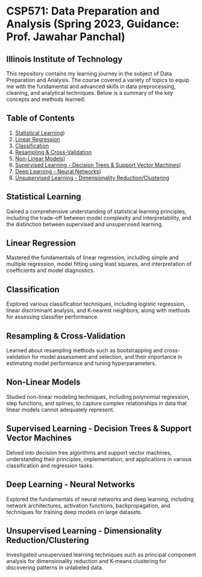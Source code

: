 # CSP571: Data Preparation and Analysis (Spring 2023, Guidance: Prof. Jawahar Panchal)
## Illinois Institute of Technology

This repository contains my learning journey in the subject of Data Preparation and Analysis. The course covered a variety of topics to equip me with the fundamental and advanced skills in data preprocessing, cleaning, and analytical techniques. Below is a summary of the key concepts and methods learned:

## Table of Contents

1. [Statistical Learning]([#statistical-learning))
2. [Linear Regression](#linear-regression)
3. [Classification](#classification)
4. [Resampling & Cross-Validation](#resampling--cross-validation)
5. [Non-Linear Models]([#non-linear-models))
6. [Supervised Learning - Decision Trees & Support Vector Machines](#supervised-learning---decision-trees--support-vector-machines))
7. [Deep Learning - Neural Networks]([#deep-learning---neural-networks))
8. [Unsupervised Learning - Dimensionality Reduction/Clustering](#unsupervised-learning---dimensionality-reductionclustering)

## Statistical Learning

Gained a comprehensive understanding of statistical learning principles, including the trade-off between model complexity and interpretability, and the distinction between supervised and unsupervised learning.

## Linear Regression

Mastered the fundamentals of linear regression, including simple and multiple regression, model fitting using least squares, and interpretation of coefficients and model diagnostics.

## Classification

Explored various classification techniques, including logistic regression, linear discriminant analysis, and K-nearest neighbors, along with methods for assessing classifier performance.

## Resampling & Cross-Validation

Learned about resampling methods such as bootstrapping and cross-validation for model assessment and selection, and their importance in estimating model performance and tuning hyperparameters.

## Non-Linear Models

Studied non-linear modeling techniques, including polynomial regression, step functions, and splines, to capture complex relationships in data that linear models cannot adequately represent.

## Supervised Learning - Decision Trees & Support Vector Machines

Delved into decision tree algorithms and support vector machines, understanding their principles, implementation, and applications in various classification and regression tasks.

## Deep Learning - Neural Networks

Explored the fundamentals of neural networks and deep learning, including network architectures, activation functions, backpropagation, and techniques for training deep models on large datasets.

## Unsupervised Learning - Dimensionality Reduction/Clustering

Investigated unsupervised learning techniques such as principal component analysis for dimensionality reduction and K-means clustering for discovering patterns in unlabeled data.
